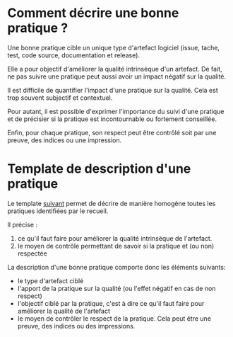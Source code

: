 Comment décrire une bonne pratique ?
====================================

Une bonne pratique cible un unique type d'artefact logiciel (issue, tache, test, code source, documentation et release).

Elle a pour objectif d'améliorer la qualité intrinsèque d'un artefact. De fait, ne pas suivre une pratique peut aussi avoir un impact négatif sur la qualité.

Il est difficile de quantifier l'impact d'une pratique sur la qualité. Cela est trop souvent subjectif et contextuel.

Pour autant, il est possible d'exprimer l'importance du suivi d'une pratique et de précisier si la pratique est incontournable ou fortement conseillée.

Enfin, pour chaque pratique, son respect peut être contrôlé soit par une preuve, des indices ou une impression.

Template de description d'une pratique
======================================

Le template [suivant](./TEMPLATE.md) permet de décrire de manière homogène toutes les pratiques identifiées par le recueil.

Il précise :

1. ce qu'il faut faire pour améliorer la qualité intrinsèque de l'artefact.
2. le moyen de contrôle permettant de savoir si la pratique et (ou non) respectée

La description d'une bonne pratique comporte donc les éléments suivants:

* le type d'artefact ciblé
* l'apport de la pratique sur la qualité (ou l'effet négatif en cas de non respect)
* l'objectif ciblé par la pratique, c'est à dire ce qu'il faut faire pour améliorer la qualité de l'artefact
* le moyen de contrôler le respect de la pratique. Cela peut être une preuve, des indices ou des impressions.

